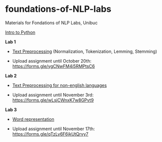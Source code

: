 # foundations-of-NLP-labs
Materials for Fondations of NLP Labs, Unibuc

[Intro to Python]( https://github.com/jrjohansson/scientific-python-lectures) 

**Lab 1** 

- [Text Preprocessing](https://github.com/bucuram/foundations-of-NLP-labs/blob/main/Lab1.ipynb) (Normalization, Tokenization, Lemming, Stemming)

- Upload assignment until October 20th: https://forms.gle/ygCNwFM4i5RMPtsC6

**Lab 2** 

- [Text Preprocessing for non-english languages](https://github.com/bucuram/foundations-of-NLP-labs/blob/main/Lab2.ipynb)

- Upload assignment until November 3rd: https://forms.gle/wLsjCWnxK7w8GPvt9

**Lab 3** 

- [Word representation](https://github.com/bucuram/foundations-of-NLP-labs/blob/main/Lab3.ipynb)

- Upload assignment until November 17th: https://forms.gle/qTzLy6F6jkUtQrvy7
